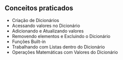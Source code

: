 ## Conceitos praticados
- Criação de Dicionários
- Acessando valores no Dicionário
- Adicionando e Atualizando valores
- Removendo elementos e Excluindo o Dicionário
- Funções Built-in
- Trabalhando com Listas dentro do Dicionário
- Operações Matemáticas com Valores do Dicionário
